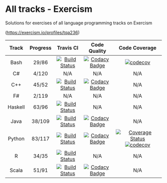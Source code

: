 # All tracks - Exercism

Solutions for exercises of all language programming tracks on Exercism

(<https://exercism.io/profiles/tqa236>)

|  Track  | Progress |                                                             Travis CI                                                             |                                                                                                                       Code Quality                                                                                                                      |                                                                                                                                                  Code Coverage                                                                                                                                                  |
| :-----: | :------: | :-------------------------------------------------------------------------------------------------------------------------------: | :-----------------------------------------------------------------------------------------------------------------------------------------------------------------------------------------------------------------------------------------------------: | :-------------------------------------------------------------------------------------------------------------------------------------------------------------------------------------------------------------------------------------------------------------------------------------------------------------: |
|   Bash  |   29/86  |    [![Build Status](https://travis-ci.com/tqa236/bash_exercism.svg?branch=master)](https://travis-ci.com/tqa236/bash_exercism)    |   [![Codacy Badge](https://api.codacy.com/project/badge/Grade/257e6ae1559f42a685611c83466e6426)](https://www.codacy.com/app/tqa236/bash_exercism?utm_source=github.com&utm_medium=referral&utm_content=tqa236/bash_exercism&utm_campaign=Badge_Grade)   |                                                                                        [![codecov](https://codecov.io/gh/tqa236/bash_exercism/branch/master/graph/badge.svg)](https://codecov.io/gh/tqa236/bash_exercism)                                                                                       |
|    C#   |   4/120  |                                                                N/A                                                                |                                                                                                                           N/A                                                                                                                           |                                                                                                                                                       N/A                                                                                                                                                       |
|   C++   |   45/52  |     [![Build Status](https://travis-ci.com/tqa236/cpp_exercism.svg?branch=master)](https://travis-ci.com/tqa236/cpp_exercism)     |    [![Codacy Badge](https://api.codacy.com/project/badge/Grade/61fd4c8fc29b4e62ad5ff19098e245fb)](https://www.codacy.com/app/tqa236/cpp_exercism?utm_source=github.com&utm_medium=referral&utm_content=tqa236/cpp_exercism&utm_campaign=Badge_Grade)    |                                                                                                                                                       N/A                                                                                                                                                       |
|    F#   |   2/119  |                                                                N/A                                                                |                                                                                                                           N/A                                                                                                                           |                                                                                                                                                       N/A                                                                                                                                                       |
| Haskell |   63/96  | [![Build Status](https://travis-ci.com/tqa236/haskell_exercism.svg?branch=master)](https://travis-ci.com/tqa236/haskell_exercism) |                                                                                                                           N/A                                                                                                                           |                                                                                                                                                       N/A                                                                                                                                                       |
|   Java  |  38/109  |    [![Build Status](https://travis-ci.com/tqa236/java_exercism.svg?branch=master)](https://travis-ci.com/tqa236/java_exercism)    |   [![Codacy Badge](https://api.codacy.com/project/badge/Grade/153098dd1d8c4570b08b69612b457f35)](https://www.codacy.com/app/tqa236/java_exercism?utm_source=github.com&utm_medium=referral&utm_content=tqa236/java_exercism&utm_campaign=Badge_Grade)   |                                                                                                                                                       N/A                                                                                                                                                       |
|  Python |  83/117  |  [![Build Status](https://travis-ci.com/tqa236/python_exercism.svg?branch=master)](https://travis-ci.com/tqa236/python_exercism)  | [![Codacy Badge](https://api.codacy.com/project/badge/Grade/8fd44be5d9984cb4b963b176a251494f)](https://www.codacy.com/app/tqa236/python_exercism?utm_source=github.com&utm_medium=referral&utm_content=tqa236/python_exercism&utm_campaign=Badge_Grade) | [![Coverage Status](https://coveralls.io/repos/github/tqa236/python_exercism/badge.svg?branch=master)](https://coveralls.io/github/tqa236/python_exercism?branch=master) [![codecov](https://codecov.io/gh/tqa236/python_exercism/branch/master/graph/badge.svg)](https://codecov.io/gh/tqa236/python_exercism) |
|    R    |   34/35  |       [![Build Status](https://travis-ci.com/tqa236/r_exercism.svg?branch=master)](https://travis-ci.com/tqa236/r_exercism)       |                                                                                                                           N/A                                                                                                                           |                                                                                                                                                       N/A                                                                                                                                                       |
|  Scala  |   51/91  |   [![Build Status](https://travis-ci.com/tqa236/scala_exercism.svg?branch=master)](https://travis-ci.com/tqa236/scala_exercism)   |  [![Codacy Badge](https://api.codacy.com/project/badge/Grade/06aa4545294745b28416e4b319ca6c77)](https://www.codacy.com/app/tqa236/scala_exercism?utm_source=github.com&utm_medium=referral&utm_content=tqa236/scala_exercism&utm_campaign=Badge_Grade)  |                                                                                                                                                       N/A                                                                                                                                                       |
